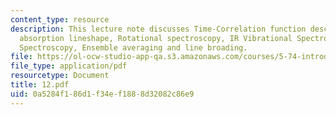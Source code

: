 ```yaml
---
content_type: resource
description: This lecture note discusses Time-Correlation function description of
  absorption lineshape, Rotational spectroscopy, IR Vibrational Spectroscopy, Raman
  Spectroscopy, Ensemble averaging and line broading.
file: https://ol-ocw-studio-app-qa.s3.amazonaws.com/courses/5-74-introductory-quantum-mechanics-ii-spring-2004/0a5284f186d1f34ef1888d32082c86e9_12.pdf
file_type: application/pdf
resourcetype: Document
title: 12.pdf
uid: 0a5284f1-86d1-f34e-f188-8d32082c86e9
---
```

